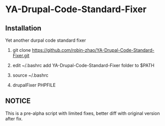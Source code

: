 YA-Drupal-Code-Standard-Fixer
=============================

## Installation

Yet another durpal code standard fixer

1) git clone https://github.com/robin-zhao/YA-Drupal-Code-Standard-Fixer.git

2) edit ~/.bashrc add YA-Drupal-Code-Standard-Fixer folder to $PATH

3) source ~/.bashrc

4) drupalFixer PHPFILE

## NOTICE

  This is a pre-alpha script with limited fixes, better diff with original version after fix.

